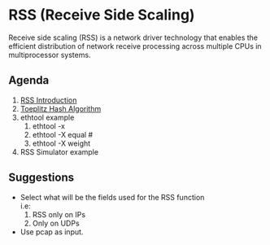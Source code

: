 # RSS (Receive Side Scaling)

Receive side scaling (RSS) is a network driver technology that enables the efficient distribution of network receive processing across multiple CPUs in multiprocessor systems.

## Agenda

1. [RSS Introduction](https://docs.microsoft.com/en-us/windows-hardware/drivers/network/introduction-to-receive-side-scaling)
2. [Toeplitz Hash Algorithm](https://en.wikipedia.org/wiki/Toeplitz_Hash_Algorithm)
3. ethtool example
    1. ethtool -x
    2. ethtool -X equal #
    3. ethtool -X weight
4. RSS Simulator example

## Suggestions

* Select what will be the fields used for the RSS function \
  i.e:
    1. RSS only on IPs
    2. Only on UDPs
* Use pcap as input.

